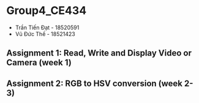 # Group4_CE434
* Trần Tiến Đạt - 18520591
* Vũ Đức Thế    - 18521423
## Assignment 1: Read, Write and Display Video or Camera (week 1)
## Assignment 2: RGB to HSV conversion (week 2-3)
